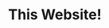 ---
title: This Website!
summary: "Portfolio and blog site created with Hugo SSG, Tailwind CSS, and good old JavaScript"
weight: 40
resources:
  - name: thumb
    src: portfolio-v2-thumb.svg
    params:
      alt: The letters "EV" on a dark gray background.
  - name: hero
    src: portfolio-v2-hero.svg
    params:
      alt: The letters "EV" on a dark gray background.
links:
    - title: GitHub Repository
      url: https://github.com/evoth/blog
    - title: Blog Content Submodule
      url: https://github.com/evoth/blog-content
    - title: Website
      url: https://ethanvoth.com
---